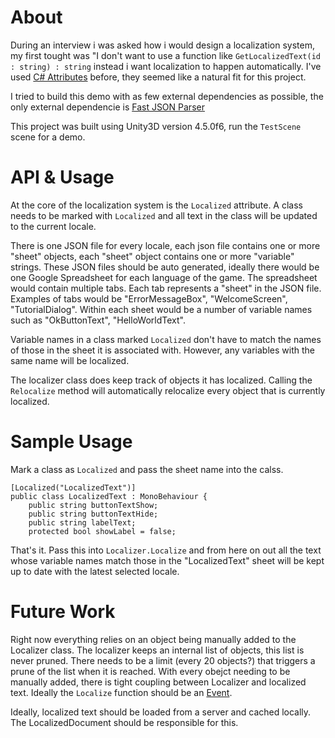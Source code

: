 About
=====
During an interview i was asked how i would design a localization system, my first tought was "I don't want to use a function like ```GetLocalizedText(id : string) : string``` instead i want localization to happen automatically. I've used [C# Attributes](http://msdn.microsoft.com/en-us/library/aa288454(v=vs.71).aspx) before, they seemed like a natural fit for this project.

I tried to build this demo with as few external dependencies as possible, the only external dependencie is [Fast JSON Parser](https://github.com/ysharplanguage/FastJsonParser)

This project was built using Unity3D version 4.5.0f6, run the ```TestScene``` scene for a demo.

API & Usage
===========
At the core of the localization system is the ```Localized``` attribute. A class needs to be marked with ```Localized``` and all text in the class will be updated to the current locale.

There is one JSON file for every locale, each json file contains one or more "sheet" objects, each "sheet" object contains one or more "variable" strings. These JSON files should be auto generated, ideally there would be one Google Spreadsheet for each language of the game. The spreadsheet would contain multiple tabs. Each tab represents a "sheet" in the JSON file. Examples of tabs would be "ErrorMessageBox", "WelcomeScreen", "TutorialDialog". Within each sheet would be a number of variable names such as "OkButtonText", "HelloWorldText". 

Variable names in a class marked ```Localized``` don't have to match the names of those in the sheet it is associated with. However, any variables with the same name will be localized.

The localizer class does keep track of objects it has localized. Calling the ```Relocalize``` method will automatically relocalize every object that is currently localized.

Sample Usage
============
Mark a class as ```Localized``` and pass the sheet name into the calss.
```
[Localized("LocalizedText")]
public class LocalizedText : MonoBehaviour {
	public string buttonTextShow;
	public string buttonTextHide;
	public string labelText;
	protected bool showLabel = false;
```
That's it. Pass this into ```Localizer.Localize``` and from here on out all the text whose variable names match those in the "LocalizedText" sheet will be kept up to date with the latest selected locale.

Future Work
===========
Right now everything relies on an object being manually added to the Localizer class. The localizer keeps an internal list of objects, this list is never pruned. There needs to be a limit (every 20 objects?) that triggers a prune of the list when it is reached.
With every obejct needing to be manually added, there is tight coupling between Localizer and localized text. Ideally the ```Localize``` function should be an [Event](https://gist.github.com/gszauer/6554489).

Ideally, localized text should be loaded from a server and cached locally. The LocalizedDocument should be responsible for this.
